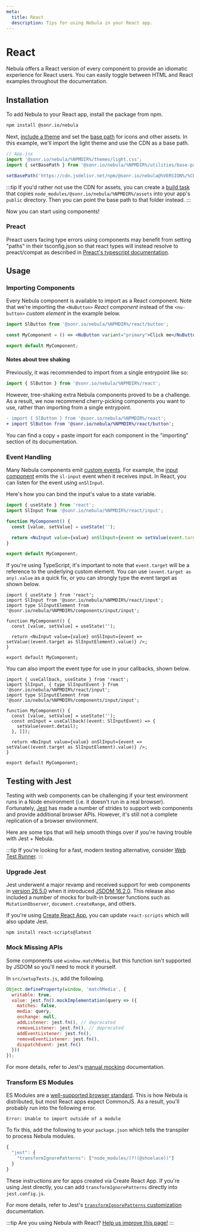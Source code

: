 ```yaml
---
meta:
  title: React
  description: Tips for using Nebula in your React app.
---
```


# React

Nebula offers a React version of every component to provide an idiomatic experience for React users. You can easily toggle between HTML and React examples throughout the documentation.

## Installation

To add Nebula to your React app, install the package from npm.

```bash
npm install @sonr.io/nebula
```

Next, [include a theme](/getting-started/themes) and set the [base path](/getting-started/installation#setting-the-base-path) for icons and other assets. In this example, we'll import the light theme and use the CDN as a base path.

```jsx
// App.jsx
import '@sonr.io/nebula/%NPMDIR%/themes/light.css';
import { setBasePath } from '@sonr.io/nebula/%NPMDIR%/utilities/base-path';

setBasePath('https://cdn.jsdelivr.net/npm/@sonr.io/nebula@%VERSION%/%CDNDIR%/');
```

:::tip
If you'd rather not use the CDN for assets, you can create a [build task](https://webpack.js.org/plugins/copy-webpack-plugin/) that copies `node_modules/@sonr.io/nebula/%NPMDIR%/assets` into your app's `public` directory. Then you can point the base path to that folder instead.
:::

Now you can start using components!

### Preact

Preact users facing type errors using components may benefit from setting "paths" in their tsconfig.json so that react types will instead resolve to preact/compat as described in [Preact's typescript documentation](https://preactjs.com/guide/v10/typescript/#typescript-preactcompat-configuration).

## Usage

### Importing Components

Every Nebula component is available to import as a React component. Note that we're importing the `<NuButton>` _React component_ instead of the `<nu-button>` _custom element_ in the example below.

```jsx
import SlButton from '@sonr.io/nebula/%NPMDIR%/react/button';

const MyComponent = () => <NuButton variant="primary">Click me</NuButton>;

export default MyComponent;
```

#### Notes about tree shaking

Previously, it was recommended to import from a single entrypoint like so:

```jsx
import { SlButton } from '@sonr.io/nebula/%NPMDIR%/react';
```

However, tree-shaking extra Nebula components proved to be a challenge. As a result, we now recommend cherry-picking components you want to use, rather than importing from a single entrypoint.

```diff
- import { SlButton } from '@sonr.io/nebula/%NPMDIR%/react';
+ import SlButton from '@sonr.io/nebula/%NPMDIR%/react/button';
```

You can find a copy + paste import for each component in the "importing" section of its documentation.

### Event Handling

Many Nebula components emit [custom events](https://developer.mozilla.org/en-US/docs/Web/API/CustomEvent). For example, the [input component](/components/input) emits the `sl-input` event when it receives input. In React, you can listen for the event using `onSlInput`.

Here's how you can bind the input's value to a state variable.

```jsx
import { useState } from 'react';
import SlInput from '@sonr.io/nebula/%NPMDIR%/react/input';

function MyComponent() {
  const [value, setValue] = useState('');

  return <NuInput value={value} onSlInput={event => setValue(event.target.value)} />;
}

export default MyComponent;
```

If you're using TypeScript, it's important to note that `event.target` will be a reference to the underlying custom element. You can use `(event.target as any).value` as a quick fix, or you can strongly type the event target as shown below.

```tsx
import { useState } from 'react';
import SlInput from '@sonr.io/nebula/%NPMDIR%/react/input';
import type SlInputElement from '@sonr.io/nebula/%NPMDIR%/components/input/input';

function MyComponent() {
  const [value, setValue] = useState('');

  return <NuInput value={value} onSlInput={event => setValue((event.target as SlInputElement).value)} />;
}

export default MyComponent;
```

You can also import the event type for use in your callbacks, shown below.

```tsx
import { useCallback, useState } from 'react';
import SlInput, { type SlInputEvent } from '@sonr.io/nebula/%NPMDIR%/react/input';
import type SlInputElement from '@sonr.io/nebula/%NPMDIR%/components/input/input';

function MyComponent() {
  const [value, setValue] = useState('');
  const onInput = useCallback((event: SlInputEvent) => {
    setValue(event.detail);
  }, []);

  return <NuInput value={value} onSlInput={event => setValue((event.target as SlInputElement).value)} />;
}

export default MyComponent;
```

## Testing with Jest

Testing with web components can be challenging if your test environment runs in a Node environment (i.e. it doesn't run in a real browser). Fortunately, [Jest](https://jestjs.io/) has made a number of strides to support web components and provide additional browser APIs. However, it's still not a complete replication of a browser environment.

Here are some tips that will help smooth things over if you're having trouble with Jest + Nebula.

:::tip
If you're looking for a fast, modern testing alternative, consider [Web Test Runner](https://modern-web.dev/docs/test-runner/overview/).
:::

### Upgrade Jest

Jest underwent a major revamp and received support for web components in [version 26.5.0](https://github.com/facebook/jest/blob/main/CHANGELOG.md#2650) when it introduced [JSDOM 16.2.0](https://github.com/jsdom/jsdom/blob/master/Changelog.md#1620). This release also included a number of mocks for built-in browser functions such as `MutationObserver`, `document.createRange`, and others.

If you're using [Create React App](https://reactjs.org/docs/create-a-new-react-app.html#create-react-app), you can update `react-scripts` which will also update Jest.

```
npm install react-scripts@latest
```

### Mock Missing APIs

Some components use `window.matchMedia`, but this function isn't supported by JSDOM so you'll need to mock it yourself.

In `src/setupTests.js`, add the following.

```js
Object.defineProperty(window, 'matchMedia', {
  writable: true,
  value: jest.fn().mockImplementation(query => ({
    matches: false,
    media: query,
    onchange: null,
    addListener: jest.fn(), // deprecated
    removeListener: jest.fn(), // deprecated
    addEventListener: jest.fn(),
    removeEventListener: jest.fn(),
    dispatchEvent: jest.fn()
  }))
});
```

For more details, refer to Jest's [manual mocking](https://jestjs.io/docs/manual-mocks#mocking-methods-which-are-not-implemented-in-jsdom) documentation.

### Transform ES Modules

ES Modules are a [well-supported browser standard](https://hacks.mozilla.org/2018/03/es-modules-a-cartoon-deep-dive/). This is how Nebula is distributed, but most React apps expect CommonJS. As a result, you'll probably run into the following error.

```
Error: Unable to import outside of a module
```

To fix this, add the following to your `package.json` which tells the transpiler to process Nebula modules.

```js
{
  "jest": {
    "transformIgnorePatterns": ["node_modules/(?!(@shoelace))"]
  }
}
```

These instructions are for apps created via Create React App. If you're using Jest directly, you can add `transformIgnorePatterns` directly into `jest.config.js`.

For more details, refer to Jest's [`transformIgnorePatterns` customization](https://jestjs.io/docs/tutorial-react-native#transformignorepatterns-customization) documentation.

:::tip
Are you using Nebula with React? [Help us improve this page!](https://github.com/onsonr/nebula/blob/next/docs/frameworks/react.md)
:::

